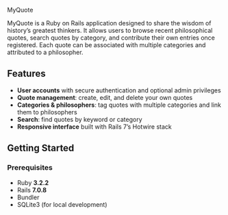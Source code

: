  MyQuote

MyQuote is a Ruby on Rails application designed to share the wisdom of history’s greatest thinkers. It allows users to browse recent philosophical quotes, search quotes by category, and contribute their own entries once registered. 
Each quote can be associated with multiple categories and attributed to a philosopher. 

## Features

- **User accounts** with secure authentication and optional admin privileges  
- **Quote management**: create, edit, and delete your own quotes  
- **Categories & philosophers**: tag quotes with multiple categories and link them to philosophers  
- **Search**: find quotes by keyword or category  
- **Responsive interface** built with Rails 7’s Hotwire stack

## Getting Started

### Prerequisites
- Ruby **3.2.2**
- Rails **7.0.8**
- Bundler
- SQLite3 (for local development)
